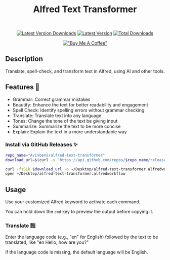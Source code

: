 <div align="center">

# Alfred Text Transformer

<br>

[![Latest Version Downloads](https://img.shields.io/github/downloads/avivbens/alfred-text-transformer/latest/total?label=Latest%20Version%20Downloads&color=green)](https://github.com/avivbens/alfred-text-transformer/releases/latest)
[![Latest Version](https://img.shields.io/github/v/release/avivbens/alfred-text-transformer?label=Latest%20Version&color=green)](https://github.com/avivbens/alfred-text-transformer/releases/latest)
[![Total Downloads](https://img.shields.io/github/downloads/avivbens/alfred-text-transformer/total?label=Total%20Downloads&color=blue)](https://github.com/avivbens/alfred-text-transformer/releases)

[!["Buy Me A Coffee"](https://www.buymeacoffee.com/assets/img/custom_images/orange_img.png)](https://www.buymeacoffee.com/kcao7snkgx)

</div>

## Description

Translate, spell-check, and transform text in Alfred, using AI and other tools.

## Features 🥷

-   Grammar: Correct grammar mistakes
-   Beautify: Enhance the text for better readability and engagement
-   Spell Check: Identify spelling errors without grammar checking
-   Translate: Translate text into any language
-   Tones: Change the tone of the text be giving input
-   Summarize: Summarize the text to be more concise
-   Explain: Explain the text in a more understandable way

### Install via GitHub Releases :sparkles:

```bash
repo_name="Avivbens/alfred-text-transformer"
download_url=$(curl -s "https://api.github.com/repos/$repo_name/releases/latest" | grep "browser_download_url.*alfredworkflow" | cut -d '"' -f 4)

curl -fsSLk $download_url -o ~/Desktop/alfred-text-transformer.alfredworkflow
open ~/Desktop/alfred-text-transformer.alfredworkflow
```

## Usage

Use your customized Alfred keyword to activate each command.

You can hold down the `cmd` key to preview the output before copying it.

### Translate 🈯

Enter the language code (e.g., "en" for English) followed by the text to be translated, like "en Hello, how are you?"

If the language code is missing, the default language will be English.
